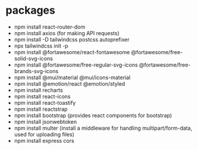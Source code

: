 # packages

- npm install react-router-dom
- npm install axios (for making API requests)
- npm install -D tailwindcss postcss autoprefixer
- npx tailwindcss init -p
- npm install @fortawesome/react-fontawesome @fortawesome/free-solid-svg-icons
- npm install @fortawesome/free-regular-svg-icons @fortawesome/free-brands-svg-icons
- npm install @mui/material @mui/icons-material
- npm install @emotion/react @emotion/styled
- npm install recharts
- npm install react-icons
- npm install react-toastify
- npm install reactstrap
- npm install bootstrap (provides react components for bootstrap)
- npm install jsonwebtoken
- npm install multer (install a middleware for handling multipart/form-data, used for uploading files)
- npm install express cors


